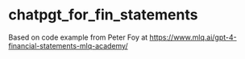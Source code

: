 # chatpgt_for_fin_statements
Based on code example from Peter Foy at https://www.mlq.ai/gpt-4-financial-statements-mlq-academy/
